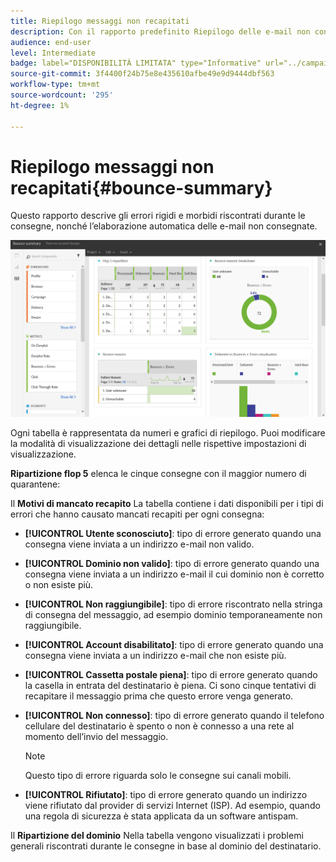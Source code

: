 ```yaml
---
title: Riepilogo messaggi non recapitati
description: Con il rapporto predefinito Riepilogo delle e-mail non consegnate, scopri lo stato delle campagne inviate e gli errori che potrebbero aver riscontrato.
audience: end-user
level: Intermediate
badge: label="DISPONIBILITÀ LIMITATA" type="Informative" url="../campaign-standard-migration-home.md" tooltip="Limitato agli utenti Campaign Standard migrati"
source-git-commit: 3f4400f24b75e8e435610afbe49e9d9444dbf563
workflow-type: tm+mt
source-wordcount: '295'
ht-degree: 1%

---
```


# Riepilogo messaggi non recapitati{#bounce-summary}

Questo rapporto descrive gli errori rigidi e morbidi riscontrati durante le consegne, nonché l’elaborazione automatica delle e-mail non consegnate.

![](assets/campaign_reports_bounces.png)

Ogni tabella è rappresentata da numeri e grafici di riepilogo. Puoi modificare la modalità di visualizzazione dei dettagli nelle rispettive impostazioni di visualizzazione.

**Ripartizione flop 5** elenca le cinque consegne con il maggior numero di quarantene:

Il **Motivi di mancato recapito** La tabella contiene i dati disponibili per i tipi di errori che hanno causato mancati recapiti per ogni consegna:

* **[!UICONTROL Utente sconosciuto]**: tipo di errore generato quando una consegna viene inviata a un indirizzo e-mail non valido.
* **[!UICONTROL Dominio non valido]**: tipo di errore generato quando una consegna viene inviata a un indirizzo e-mail il cui dominio non è corretto o non esiste più.
* **[!UICONTROL Non raggiungibile]**: tipo di errore riscontrato nella stringa di consegna del messaggio, ad esempio dominio temporaneamente non raggiungibile.
* **[!UICONTROL Account disabilitato]**: tipo di errore generato quando una consegna viene inviata a un indirizzo e-mail che non esiste più.
* **[!UICONTROL Cassetta postale piena]**: tipo di errore generato quando la casella in entrata del destinatario è piena. Ci sono cinque tentativi di recapitare il messaggio prima che questo errore venga generato.
* **[!UICONTROL Non connesso]**: tipo di errore generato quando il telefono cellulare del destinatario è spento o non è connesso a una rete al momento dell’invio del messaggio.

  >[!NOTE]
  >
  >Questo tipo di errore riguarda solo le consegne sui canali mobili.

* **[!UICONTROL Rifiutato]**: tipo di errore generato quando un indirizzo viene rifiutato dal provider di servizi Internet (ISP). Ad esempio, quando una regola di sicurezza è stata applicata da un software antispam.

Il **Ripartizione del dominio** Nella tabella vengono visualizzati i problemi generali riscontrati durante le consegne in base al dominio del destinatario.

